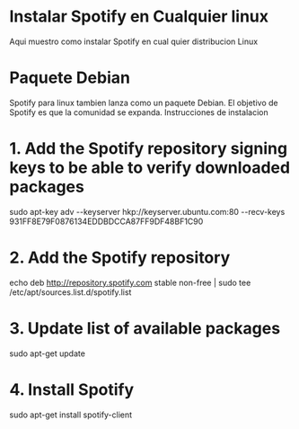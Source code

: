 # Instalar Spotify en Cualquier linux
Aqui muestro como instalar Spotify en cual quier distribucion Linux
# Paquete Debian
Spotify para linux tambien lanza como un paquete Debian.
El objetivo de Spotify es que la comunidad se expanda.
Instrucciones de instalacion
# 1. Add the Spotify repository signing keys to be able to verify downloaded packages
sudo apt-key adv --keyserver hkp://keyserver.ubuntu.com:80 --recv-keys 931FF8E79F0876134EDDBDCCA87FF9DF48BF1C90

# 2. Add the Spotify repository
echo deb http://repository.spotify.com stable non-free | sudo tee /etc/apt/sources.list.d/spotify.list

# 3. Update list of available packages
sudo apt-get update

# 4. Install Spotify
sudo apt-get install spotify-client
